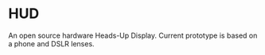 # HUD
An open source hardware Heads-Up Display.  Current prototype is based on a phone and DSLR lenses.

